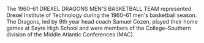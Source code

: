 The 1960–61 DREXEL DRAGONS MEN'S BASKETBALL TEAM represented Drexel Institute of Technology during the 1960–61 men's basketball season. The Dragons, led by 9th year head coach Samuel Cozen, played their home games at Sayre High School and were members of the College–Southern division of the Middle Atlantic Conferences (MAC).
